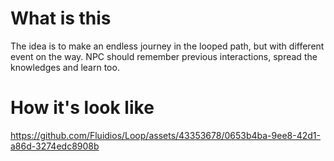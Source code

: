 # What is this

The idea is to make an endless journey in the looped path, but with different event on the way. NPC should remember previous interactions, spread the knowledges and learn too.

# How it's look like

https://github.com/Fluidios/Loop/assets/43353678/0653b4ba-9ee8-42d1-a86d-3274edc8908b
